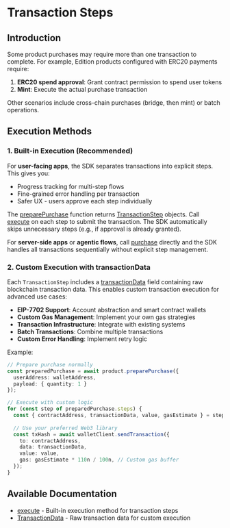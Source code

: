 # Transaction Steps

## Introduction

Some product purchases may require more than one transaction to complete. For example, Edition products configured with ERC20 payments require:

1. **ERC20 spend approval**: Grant contract permission to spend user tokens
2. **Mint**: Execute the actual purchase transaction

Other scenarios include cross-chain purchases (bridge, then mint) or batch operations.

## Execution Methods

### 1. Built-in Execution (Recommended)

For **user-facing apps**, the SDK separates transactions into explicit steps. This gives you:

* Progress tracking for multi-step flows
* Fine-grained error handling per transaction
* Safer UX - users approve each step individually

The [preparePurchase](../product/blind-mint/preparepurchase.md) function returns [TransactionStep](./) objects. Call [execute](execute.md) on each step to submit the transaction. The SDK automatically skips unnecessary steps (e.g., if approval is already granted).

For **server-side apps** or **agentic flows**, call [purchase](../product/common/purchase.md) directly and the SDK handles all transactions sequentially without explicit step management.

### 2. Custom Execution with transactionData

Each `TransactionStep` includes a [transactionData](transactionData.md) field containing raw blockchain transaction data. This enables custom transaction execution for advanced use cases:

* **EIP-7702 Support**: Account abstraction and smart contract wallets
* **Custom Gas Management**: Implement your own gas strategies
* **Transaction Infrastructure**: Integrate with existing systems
* **Batch Transactions**: Combine multiple transactions
* **Custom Error Handling**: Implement retry logic

Example:

```typescript
// Prepare purchase normally
const preparedPurchase = await product.preparePurchase({
  userAddress: walletAddress,
  payload: { quantity: 1 }
});

// Execute with custom logic
for (const step of preparedPurchase.steps) {
  const { contractAddress, transactionData, value, gasEstimate } = step.transactionData;
  
  // Use your preferred Web3 library
  const txHash = await walletClient.sendTransaction({
    to: contractAddress,
    data: transactionData,
    value: value,
    gas: gasEstimate * 110n / 100n, // Custom gas buffer
  });
}
```

## Available Documentation

* [execute](execute.md) - Built-in execution method for transaction steps
* [TransactionData](../../reference/transactiondata.md) - Raw transaction data for custom execution
